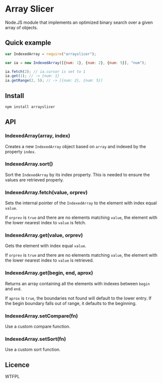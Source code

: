 # Array Slicer

Node.JS module that implements an optimized binary search over a given array of objects.

## Quick example

```javascript
var IndexedArray = require("arrayslicer");

var ia = new IndexedArray([{num: 1}, {num: 2}, {num: 5}], "num");

ia.fetch(2); // ia.cursor is set to 1
ia.get(1); // -> {num: 1}
ia.getRange(2, 5); // -> [{num: 2}, {num: 5}]
```

## Install

```bash
npm install arrayslicer
```

## API

### IndexedArray(array, index)

Creates a new `IndexedArray` object based on `array` and indexed by the property `index`.

### IndexedArray.sort()

Sort the `IndexedArray` by its index property. This is needed to ensure the values are retrieved properly.

### IndexedArray.fetch(value, orprev)

Sets the internal pointer of the `IndexedArray` to the element with index equal `value`.

If `orprev` is `true` and there are no elements matching `value`, the element with the lower nearest index to `value` is fetch.

### IndexedArray.get(value, orprev)

Gets the element with index equal `value`.

If `orprev` is `true` and there are no elements matching `value`, the element with the lower nearest index to `value` is retrieved.

### IndexedArray.get(begin, end, aprox)

Returns an array containing all the elements with indexes between `begin` and `end`.

If `aprox` is `true`, the boundaries not found will default to the lower entry. If the begin boundary falls out of range, it defaults to the beginning.

### IndexedArray.setCompare(fn)

Use a custom compare function.

### IndexedArray.setSort(fn)

Use a custom sort function.

## Licence

WTFPL
